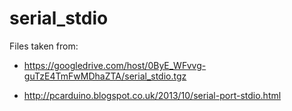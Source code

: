 # serial_stdio

Files taken from:

* https://googledrive.com/host/0ByE_WFvvg-guTzE4TmFwMDhaZTA/serial_stdio.tgz

* http://pcarduino.blogspot.co.uk/2013/10/serial-port-stdio.html

